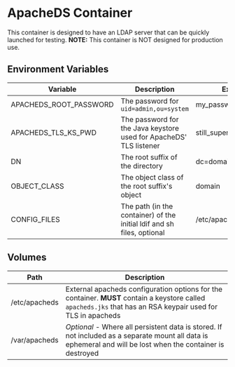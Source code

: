 # ApacheDS Container

This container is designed to have an LDAP server that can be quickly launched for testing.  **NOTE:** This container is NOT designed for production use.

## Environment Variables

| Variable | Description | Example |
| -------- | ----------- | ------- |
| APACHEDS_ROOT_PASSWORD | The password for `uid=admin,ou=system` | my_password_is_secure! |
| APACHEDS_TLS_KS_PWD | The password for the Java keystore used for ApacheDS' TLS listener | still_super_secure! |
| DN | The root suffix of the directory | dc=domain,dc=com |
| OBJECT_CLASS | The object class of the root suffix's object | domain |
| CONFIG_FILES | The path (in the container) of the initial ldif and sh files, optional | /etc/apacheds/config |

## Volumes

| Path | Description |
| ---- | ----------- |
| /etc/apacheds | External apacheds configuration options for the container.  **MUST** contain a keystore called `apacheds.jks` that has an RSA keypair used for TLS in apacheds |
| /var/apacheds | *Optional* - Where all persistent data is stored.  If not included as a separate mount all data is ephemeral and will be lost when the container is destroyed |
